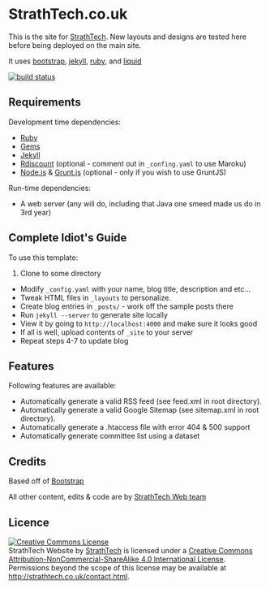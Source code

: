 # StrathTech.co.uk

This is the site for [StrathTech](http://www.strathtech.co.uk/). New layouts and designs are tested here before being deployed on the main site.

It uses [bootstrap](https://github.com/twitter/bootstrap), [jekyll][jk], [ruby][rb], and [liquid](https://github.com/Shopify/liquid/)

[![build status](https://ci.gitlab.strathtech.co.uk/projects/7/status.png?ref=master)](https://ci.gitlab.strathtech.co.uk/projects/7?ref=master)

Requirements
------------

Development time dependencies:

* [Ruby][rb]
* [Gems][gm]
* [Jekyll][jk]
* [Rdiscount][rd] (optional - comment out in `_confing.yaml` to use Maroku)
* [Node.js][no] & [Grunt.js][gr] (optional - only if you wish to use GruntJS)

Run-time dependencies:

* A web server (any will do, including that Java one smeed made us do in 3rd year)


Complete Idiot's Guide
----------------------

To use this template:

1. Clone to some directory
* Modify `_config.yaml` with your name, blog title, description and etc...
* Tweak HTML files in `_layouts` to personalize.
* Create blog entries in `_posts/` - work off the sample posts there
* Run `jekyll --server` to generate site locally
* View it by going to `http://localhost:4000` and make sure it looks good
* If all is well, upload contents of `_site` to your server
* Repeat steps 4-7 to update blog

Features
--------

Following features are available:

* Automatically generate a valid RSS feed (see feed.xml in root directory).
* Automatically generate a valid Google Sitemap (see sitemap.xml in root directory).
* Automatically generate a .htaccess file with error 404 & 500 support
* Automatically generate committee list using a dataset

Credits
-------

Based off of [Bootstrap](http://getbootstrap.org/)

All other content, edits & code are by [StrathTech Web team][ss-wt]


Licence
-------

<a rel="license" href="http://creativecommons.org/licenses/by-nc-sa/4.0/"><img alt="Creative Commons License" style="border-width:0" src="https://i.creativecommons.org/l/by-nc-sa/4.0/88x31.png" /></a><br /><span xmlns:dct="http://purl.org/dc/terms/" href="http://purl.org/dc/dcmitype/Text" property="dct:title" rel="dct:type">StrathTech Website</span> by <a xmlns:cc="http://creativecommons.org/ns#" href="http://strathtech.co.uk" property="cc:attributionName" rel="cc:attributionURL">StrathTech</a> is licensed under a <a rel="license" href="http://creativecommons.org/licenses/by-nc-sa/4.0/">Creative Commons Attribution-NonCommercial-ShareAlike 4.0 International License</a>.<br />Permissions beyond the scope of this license may be available at <a xmlns:cc="http://creativecommons.org/ns#" href="http://strathtech.co.uk/contact.html" rel="cc:morePermissions">http://strathtech.co.uk/contact.html</a>.

[rb]: http://www.ruby-lang.org/
[gm]: http://rubygems.org/
[jk]: https://github.com/mojombo/jekyll
[rd]: https://github.com/rtomayko/rdiscount/
[dp]: http://recursive-design.com
[gr]: http://gruntjs.com
[no]: http://nodejs.com
[cc-l]: http://i.creativecommons.org/l/by-nc-sa/3.0/88x31.png
[ss-c]: http://strathtech.co.uk/contact
[ss-wt]: http://gitlab.strathtech.co.uk/Society/website/